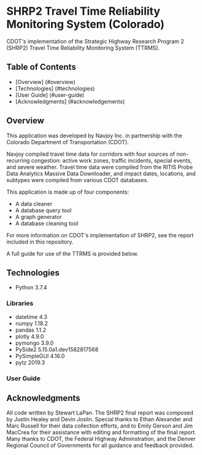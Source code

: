# SHRP2 Travel Time Reliability Monitoring System (Colorado)
CDOT's implementation of the Strategic Highway Research Program 2 (SHRP2) Travel Time Reliability Monitoring System (TTRMS).

## Table of Contents
* [Overview] (#overview)
* [Technologies] (#technologies)
* [User Guide] (#user-guide)
* [Acknowledgments] (#acknowledgements)

## Overview
This application was developed by Navjoy Inc. in partnership with the Colorado Department of Transportation (CDOT).

Navjoy compiled travel time data for corridors with four sources of non-recurring congestion: active work zones, traffic incidents, special events, and severe weather. Travel time data were compiled from the RITIS Probe Data Analytics Massive Data Downloader, and impact dates, locations, and subtypes were compiled from various CDOT databases.

This application is made up of four components:

* A data cleaner
* A database query tool
* A graph generator
* A database cleaning tool

For more information on CDOT's implementation of SHRP2, see the report included in this repository.

A full guide for use of the TTRMS is provided below.

## Technologies
* Python 3.7.4

### Libraries
* datetime 4.3
* numpy 1.18.2
* pandas 1.1.2
* plotly 4.9.0
* pymongo 3.9.0
* PySide2 5.15.0a1.dev1582817568
* PySimpleGUI 4.16.0
* pytz 2019.3


### User Guide


## Acknowledgments
All code written by Stewart LaPan. The SHRP2 final report was composed by Justin Healey and Devin Joslin. Special thanks to Ethan Alexander and Marc Russell for their data collection efforts, and to Emily Gerson and Jim MacCrea for their assistance with editing and formatting of the final report. Many thanks to CDOT, the Federal Highway Adminstration, and the Denver Regional Council of Governments for all guidance and feedback provided.

